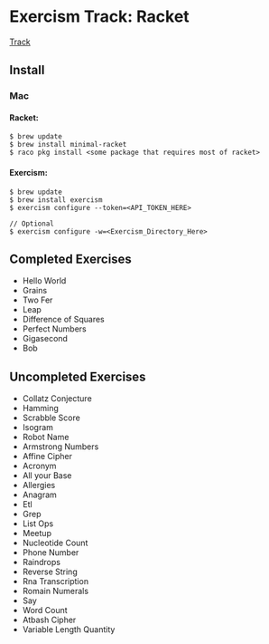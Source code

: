 # Exercism Track: Racket
[Track](https://exercism.org/tracks/racket)

## Install

### Mac

#### Racket:
```
$ brew update
$ brew install minimal-racket
$ raco pkg install <some package that requires most of racket>
```

#### Exercism:
```
$ brew update
$ brew install exercism
$ exercism configure --token=<API_TOKEN_HERE>

// Optional
$ exercism configure -w=<Exercism_Directory_Here>
 ```

## Completed Exercises
- Hello World
- Grains
- Two Fer
- Leap
- Difference of Squares
- Perfect Numbers
- Gigasecond
- Bob

## Uncompleted Exercises
- Collatz Conjecture
- Hamming
- Scrabble Score
- Isogram
- Robot Name
- Armstrong Numbers
- Affine Cipher
- Acronym
- All your Base
- Allergies
- Anagram
- Etl
- Grep
- List Ops
- Meetup
- Nucleotide Count
- Phone Number
- Raindrops
- Reverse String
- Rna Transcription
- Romain Numerals
- Say
- Word Count
- Atbash Cipher
- Variable Length Quantity
